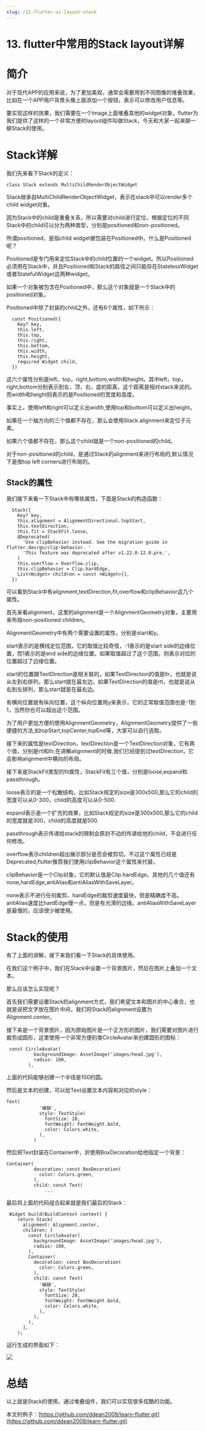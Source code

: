 ```yaml
---
slug: /11-flutter-ui-layout-stack
---
```


# 13. flutter中常用的Stack layout详解

# 简介

对于现代APP的应用来说，为了更加美观，通常会需要用到不同图像的堆叠效果，比如在一个APP用户背景头像上面添加一个按钮，表示可以修改用户信息等。

要实现这样的效果，我们需要在一个Image上面堆叠其他的widget对象，flutter为我们提供了这样的一个非常方便的layout组件叫做Stack，今天和大家一起来聊一聊Stack的使用。

# Stack详解

我们先来看下Stack的定义：

```
class Stack extends MultiChildRenderObjectWidget 
```

Stack继承自MultiChildRenderObjectWidget，表示在stack中可以render多个child widget对象。

因为Stack中的child是重叠关系，所以需要对child进行定位，根据定位的不同Stack中的child可以分为两种类型，分别是positioned和non-positioned。

所谓positioned，是指child widget被包装在Positioned中。什么是Positioned呢？

Positioned是专门用来定位Stack中的child位置的一个widget。所以Positioned必须用在Stack中，并且Positioned和Stack的路径之间只能存在StatelessWidget或者StatefulWidget这两种widget。

如果一个对象被包含在Positioned中，那么这个对象就是一个Stack中的positioned对象。

Positioned中除了封装的child之外，还有6个属性，如下所示：

```
  const Positioned({
    Key? key,
    this.left,
    this.top,
    this.right,
    this.bottom,
    this.width,
    this.height,
    required Widget child,
  })
```

这六个属性分别是left，top，right,bottom,width和height。其中left，top，right,bottom分别表示到左，顶，右，底的距离，这个距离是相对stack来说的。而width和height则表示的是Positioned的宽度和高度。

事实上，使用left和right可以定义出width,使用top和bottom可以定义出height。

如果在一个轴方向的三个值都不存在，那么会使用Stack.alignment来定位子元素。

如果六个值都不存在，那么这个child就是一个non-positioned的child。

对于non-positioned的child，是通过Stack的alignment来进行布局的,默认情况下是按top left corners进行布局的。

## Stack的属性

我们接下来看一下Stack中有哪些属性，下面是Stack的构造函数：

```
  Stack({
    Key? key,
    this.alignment = AlignmentDirectional.topStart,
    this.textDirection,
    this.fit = StackFit.loose,
    @Deprecated(
      'Use clipBehavior instead. See the migration guide in flutter.dev/go/clip-behavior. '
      'This feature was deprecated after v1.22.0-12.0.pre.',
    )
    this.overflow = Overflow.clip,
    this.clipBehavior = Clip.hardEdge,
    List<Widget> children = const <Widget>[],
  })
```

可以看到Stack中有alignment,textDirection,fit,overflow和clipBehavior这几个属性。

首先来看alignment，这里的alignment是一个AlignmentGeometry对象，主要用来布局non-positioned children。

AlignmentGeometry中有两个需要设置的属性，分别是start和y。

start表示的是横线定位范围，它的取值比较奇怪，-1表示的是start side的边缘位置，而1表示的是end side的边缘位置。如果取值超过了这个范围，则表示对应的位置超过了边缘位置。

start的位置跟TextDirection是相关联的，如果TextDirection的值是ltr，也就是说从左到右排列，那么start就在最左边，如果TextDirection的值是rtl，也就是说从右到左排列，那么start就是在最右边。

有横向位置就有纵向位置，这个纵向位置用y来表示，它的正常取值范围也是-1到1，当然你也可以超出这个范围。

为了用户更加方便的使用AlignmentGeometry，AlignmentGeometry提供了一些便捷的方法,如topStart,topCenter,topEnd等，大家可以自行选取。

接下来的属性是textDirection，textDirection是一个TextDirection对象，它有两个值，分别是rtl和ltr,在讲解alignment的时候,我们已经提到过textDirection，它会影响alignment中横向的布局。

接下来是StackFit类型的fit属性，StackFit有三个值，分别是loose,expand和passthrough。

loose表示的是一个松散结构，比如Stack规定的size是300x500,那么它的child的宽度可以从0-300，child的高度可以从0-500.

expand表示是一个扩充的效果，比如Stack规定的size是300x500,那么它的child的宽度就是300，child的高度就是500.

passthrough表示传递给stack的限制会原封不动的传递给他的child，不会进行任何修改。

overflow表示children超出展示部分是否会被剪切。不过这个属性已经是Deprecated,flutter推荐我们使用clipBehavior这个属性来代替。

clipBehavior是一个Clip对象，它的默认值是Clip.hardEdge。其他的几个值还有none,hardEdge,antiAlias和antiAliasWithSaveLayer。

none表示不进行任何裁剪，hardEdge的裁剪速度最快，但是精确度不高。antiAlias速度比hardEdge慢一点，但是有光滑的边缘。antiAliasWithSaveLayer是最慢的，应该很少被使用。

# Stack的使用

有了上面的讲解，接下来我们看一下Stack的具体使用。

在我们这个例子中，我们在Stack中设置一个背景图片，然后在图片上叠加一个文本。

那么应该怎么实现呢？

首先我们需要设置Stack的alignment方式，我们希望文本和图片的中心重合，也就是说把文字放在图片中间，我们将Stack的alignment设置为Alignment.center。

接下来是一个背景图片，因为原始图片是一个正方形的图片，我们需要对图片进行裁剪成圆形，这里使用一个非常方便的类CircleAvatar来创建圆形的图标：

```
 const CircleAvatar(
          backgroundImage: AssetImage('images/head.jpg'),
          radius: 100,
        ),
```

上面的代码能够创建一个半径是100的圆。

然后是文本的创建，可以给Text设置文本内容和对应的style：

```
Text(
            '编辑',
            style: TextStyle(
              fontSize: 20,
              fontWeight: FontWeight.bold,
              color: Colors.white,
            ),
          )
```

然后把Text封装在Container中，并使用BoxDecoration给他指定一个背景：

```
Container(
          decoration: const BoxDecoration(
            color: Colors.green,
          ),
          child: const Text(
              ...
```

最后将上面的代码组合起来就是我们最后的Stack：


```
 Widget build(BuildContext context) {
    return Stack(
      alignment: Alignment.center,
      children: [
        const CircleAvatar(
          backgroundImage: AssetImage('images/head.jpg'),
          radius: 100,
        ),
        Container(
          decoration: const BoxDecoration(
            color: Colors.green,
          ),
          child: const Text(
            '编辑',
            style: TextStyle(
              fontSize: 20,
              fontWeight: FontWeight.bold,
              color: Colors.white,
            ),
          ),
        ),
      ],
    );
```

运行生成的界面如下：

![](https://img-blog.csdnimg.cn/d6b4dcc8737c4a8398532590f5b28ce1.png)

# 总结

以上就是Stack的使用，通过堆叠组件，我们可以实现很多炫酷的功能。

本文的例子：[https://github.com/ddean2009/learn-flutter.git](https://github.com/ddean2009/learn-flutter.git)







